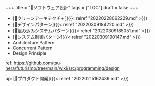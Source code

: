 +++
title = "📂ソフトウェア設計"
tags = ["TOC"]
draft = false
+++

-   [📝クリーンアーキテクチャ]({{< relref "20220228062229.md" >}})
-   [📝デザインパターン]({{< relref "20220309184220.md" >}})
-   [:pencil:組み込みシステムパターン]({{< relref "20220309185051.md" >}})
-   [📝システム制御パターン]({{< relref "20220309190147.md" >}})
-   Architecture Pattern
-   Concurrent Pattern
-   Design Prinsiple

ref: <https://github.com/tsu-nera/futurismo/tree/main/wiki/src/programming/design>

up: [📂プロダクト開発]({{< relref "20220215162439.md" >}})
